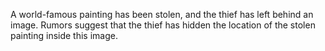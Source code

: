 A world-famous painting has been stolen, and the thief has left behind an image. Rumors suggest that the thief has hidden the location of the stolen painting inside this image.
